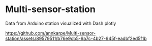# Multi-sensor-station
Data from Arduino station visualized with Dash plotly

https://github.com/annkarpe/Multi-sensor-station/assets/89579511/b76e9cb5-9a7c-4b27-945f-eadbf2ed5f1b

